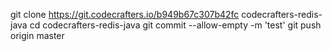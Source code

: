 git clone https://git.codecrafters.io/b949b67c307b42fc codecrafters-redis-java
cd codecrafters-redis-java
git commit --allow-empty -m 'test'
git push origin master